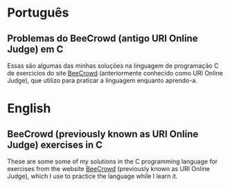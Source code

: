 # Português
## Problemas do BeeCrowd (antigo URI Online Judge) em C
Essas são algumas das minhas soluções na linguagem de programação C de exercícios do site <a href="https://www.beecrowd.com.br/judge/pt/login" target="_blank">BeeCrowd</a> (anteriormente conhecido como URI Online Judge), que utilizo para praticar a linguagem enquanto aprendo-a.<br/>

# English
## BeeCrowd (previously known as URI Online Judge) exercises in C
These are some some of my solutions in the C programming language for exercises from the website  <a href="https://www.beecrowd.com.br/judge/en/login" target="_blank">BeeCrowd</a> (previously known as URI Online Judge), which I use to practice the language while I learn it.
